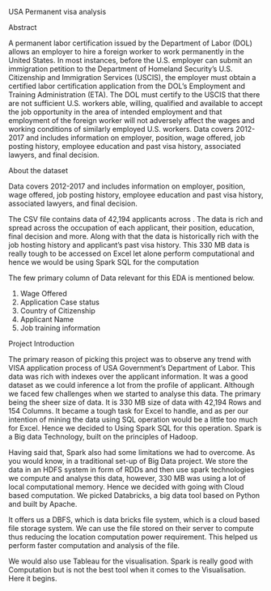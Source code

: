 USA Permanent visa analysis 

Abstract

A permanent labor certification issued by the Department of Labor (DOL) allows an employer to hire a foreign worker to work permanently in the United States. In most instances, before the U.S. employer can submit an immigration petition to the Department of Homeland Security’s U.S. Citizenship and Immigration Services (USCIS), the employer must obtain a certified labor certification application from the DOL’s Employment and Training Administration (ETA). The DOL must certify to the USCIS that there are not sufficient U.S. workers able, willing, qualified and available to accept the job opportunity in the area of intended employment and that employment of the foreign worker will not adversely affect the wages and working conditions of similarly employed U.S. workers.
Data covers 2012-2017 and includes information on employer, position, wage offered, job posting history, employee education and past visa history, associated lawyers, and final decision.



About the dataset

Data covers 2012-2017 and includes information on employer, position, wage offered, job posting history, employee education and past visa history, associated lawyers, and final decision.

The CSV file contains data of 42,194 applicants across . The data is rich and spread across the occupation of each applicant, their position, education, final decision and more. Along with that the data is historically rich with the job hosting history and applicant’s past visa history. This 330 MB data is really tough to be accessed on Excel let alone perform computational and hence we would be using Spark SQL for the computation 

The few primary column of Data relevant for this EDA is mentioned below. 
1. Wage Offered
2. Application Case status
3. Country of Citizenship 
4. Applicant Name
5. Job training information


Project Introduction

The primary reason of picking this project was to observe any trend with VISA application process of USA Government’s Department of Labor. This data was rich with indexes over the applicant information. It was a good dataset as we could inference a lot from the profile of applicant. Although we faced few challenges when we started to analyse this data. The primary being the sheer size of data. It is 330 MB size of data with 42,194 Rows and 154 Columns. It became a tough task for Excel to handle, and as per our intention of mining the data using SQL operation would be a little too much for Excel. Hence we decided to Using Spark SQL for this operation. Spark is a Big data Technology, built on the principles of Hadoop. 

Having said that, Spark also had some limitations we had to overcome. As you would know, in a traditional set-up of Big Data project. We store the data in an HDFS system in form of RDDs and then use spark technologies we compute and analyse this data, however, 330 MB was using a lot of local computational memory. Hence we decided with going with Cloud based computation. We picked Databricks, a big data tool based on Python and built by Apache. 

It offers us a DBFS, which is data bricks file system, which is a cloud based file storage system. We can use the file stored on their server to compute thus reducing the location computation power requirement. This helped us perform faster computation and analysis of the file. 

We would also use Tableau for the visualisation. Spark is really good with Computation but is not the best tool when it comes to the Visualisation. Here it begins. 

